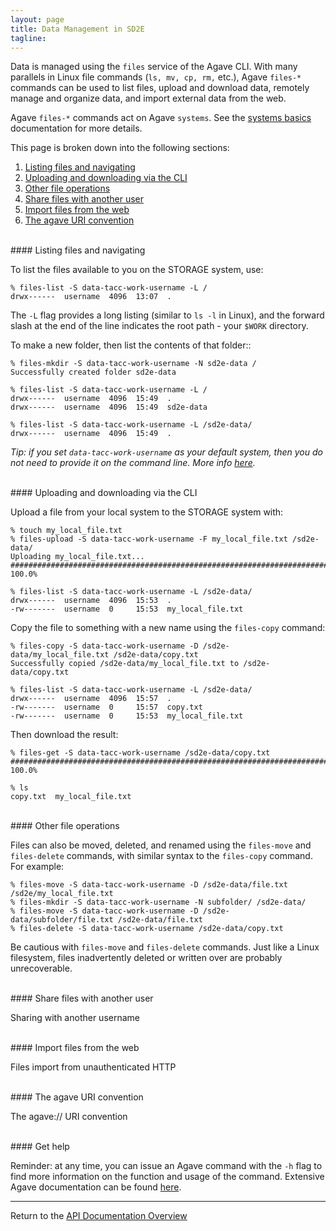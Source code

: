 ```yaml
---
layout: page
title: Data Management in SD2E
tagline:
---
```


Data is managed using the `files` service of the Agave CLI. With many parallels in
Linux file commands (`ls, mv, cp, rm,` etc.), Agave `files-*` commands can be used to 
list files, upload and download data, remotely manage and organize data, and import
external data from the web.

Agave `files-*` commands act on Agave `systems`. See the [systems basics](systems_basics.md)
documentation for more details.

This page is broken down into the following sections:

1. [Listing files and navigating](#listing-files-and-navigating)
2. [Uploading and downloading via the CLI](#uploading-and-downloading-via-the-cli)
3. [Other file operations](#other-file-operations)
4. [Share files with another user](#share-files-with-another-user)
5. [Import files from the web](#import-files-from-the-web)
6. [The agave URI convention](#the-agave-uri-convention)


<br>
#### Listing files and navigating

To list the files available to you on the STORAGE system, use:
```
% files-list -S data-tacc-work-username -L /
drwx------  username  4096  13:07  .
```

The `-L` flag provides a long listing (similar to `ls -l` in Linux), and the
forward slash at the end of the line indicates the root path - your `$WORK`
directory.

To make a new folder, then list the contents of that folder::
```
% files-mkdir -S data-tacc-work-username -N sd2e-data /
Successfully created folder sd2e-data

% files-list -S data-tacc-work-username -L /
drwx------  username  4096  15:49  .
drwx------  username  4096  15:49  sd2e-data

% files-list -S data-tacc-work-username -L /sd2e-data/
drwx------  username  4096  15:49  .
```

*Tip: if you set `data-tacc-work-username` as your default system, then you 
do not need to provide it on the command line. More info [here](systems_basics.md).*

<br>
#### Uploading and downloading via the CLI

Upload a file from your local system to the STORAGE system with:
```
% touch my_local_file.txt
% files-upload -S data-tacc-work-username -F my_local_file.txt /sd2e-data/
Uploading my_local_file.txt...
######################################################################## 100.0%

% files-list -S data-tacc-work-username -L /sd2e-data/
drwx------  username  4096  15:53  .
-rw-------  username  0     15:53  my_local_file.txt
```

Copy the file to something with a new name using the `files-copy` command:
```
% files-copy -S data-tacc-work-username -D /sd2e-data/my_local_file.txt /sd2e-data/copy.txt
Successfully copied /sd2e-data/my_local_file.txt to /sd2e-data/copy.txt

% files-list -S data-tacc-work-username -L /sd2e-data/
drwx------  username  4096  15:57  .
-rw-------  username  0     15:57  copy.txt
-rw-------  username  0     15:53  my_local_file.txt
```

Then download the result:
```
% files-get -S data-tacc-work-username /sd2e-data/copy.txt
######################################################################## 100.0%

% ls
copy.txt  my_local_file.txt
```

<br>
#### Other file operations

Files can also be moved, deleted, and renamed using the `files-move` and `files-delete`
commands, with similar syntax to the `files-copy` command. For example:
```
% files-move -S data-tacc-work-username -D /sd2e-data/file.txt /sd2e/my_local_file.txt
% files-mkdir -S data-tacc-work-username -N subfolder/ /sd2e-data/
% files-move -S data-tacc-work-username -D /sd2e-data/subfolder/file.txt /sd2e-data/file.txt
% files-delete -S data-tacc-work-username /sd2e-data/copy.txt
```

Be cautious with `files-move` and `files-delete` commands. Just like a Linux
filesystem, files inadvertently deleted or written over are probably unrecoverable.

<br>
#### Share files with another user

Sharing with another username

<br>
#### Import files from the web

Files import from unauthenticated HTTP

<br>
#### The agave URI convention

The agave:// URI convention


<br>
#### Get help

Reminder: at any time, you can issue an Agave command with the `-h` flag to
find more information on the function and usage of the command. Extensive Agave
documentation can be found [here](http://developer.agaveapi.co/).


---
Return to the [API Documentation Overview](../index.md)

